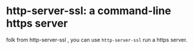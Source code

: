 # http-server-ssl: a command-line https server

folk from http-server-ssl , you can use `http-server-ssl` run a https server.
